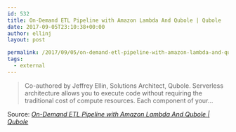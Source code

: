 ```yaml
---
id: 532
title: On-Demand ETL Pipeline with Amazon Lambda And Qubole | Qubole
date: 2017-09-05T23:10:38+00:00
author: ellinj
layout: post

permalink: /2017/09/05/on-demand-etl-pipeline-with-amazon-lambda-and-qubole-qubole-2/
tags:
  - external
---
```

> Co-authored by Jeffrey Ellin, Solutions Architect, Qubole. Serverless architecture allows you to execute code without requiring the traditional cost of compute resources. Each component of your…

Source: _[On-Demand ETL Pipeline with Amazon Lambda And Qubole | Qubole](https://www.qubole.com/blog/on-demand-etl-pipeline-with-amazon-lambda-and-qubole/)_